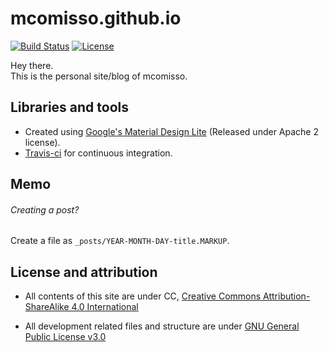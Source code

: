 # mcomisso.github.io
[![Build Status](https://travis-ci.org/mcomisso/mcomisso.github.io.svg?branch=master)](https://travis-ci.org/mcomisso/mcomisso.github.io)
[![License](http://img.shields.io/:license-gpl3-blue.svg)](http://www.gnu.org/licenses/gpl-3.0.html)

Hey there.  
This is the personal site/blog of mcomisso.  


## Libraries and tools
- Created using [Google's Material Design Lite](https://www.getmdl.io) (Released under Apache 2 license).
- [Travis-ci](https://travis-ci.org "Travis-ci") for continuous integration.


## Memo
###### Creating a post?  
Create a file as `_posts/YEAR-MONTH-DAY-title.MARKUP`.

## License and attribution
- All contents of this site are under CC,
[Creative Commons Attribution-ShareAlike 4.0 International](http://creativecommons.org/licenses/by-sa/4.0/)

- All development related files and structure are under [GNU General Public License v3.0](http://www.gnu.org/licenses/gpl-3.0.en.html)
